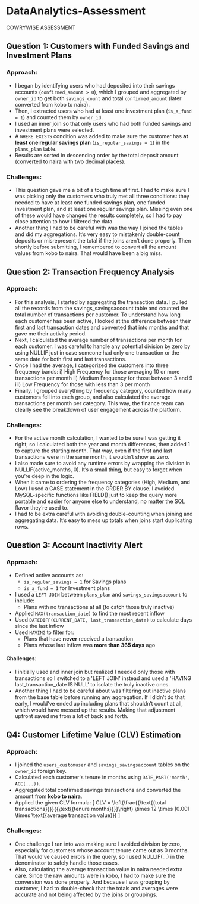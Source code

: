# DataAnalytics-Assessment
COWRYWISE ASSESSMENT


## Question 1: Customers with Funded Savings and Investment Plans

### Approach:
- I began by identifying users who had deposited into their savings accounts (`confirmed_amount > 0`), which I grouped and aggregated by `owner_id` to get both `savings_count` and total `confirmed_amount` (later converted from kobo to naira).
- Then, I extracted users who had at least one investment plan (`is_a_fund = 1`) and counted them by `owner_id`.
- I used an inner join so that only users who had both funded savings and investment plans were selected.
- A `WHERE EXISTS` condition was added to make sure the customer has **at least one regular savings plan** (`is_regular_savings = 1`) in the `plans_plan` table.
- Results are sorted in descending order by the total deposit amount (converted to naira with two decimal places).


### Challenges:
- This question gave me a bit of a tough time at first. I had to make sure I was picking only the customers who truly met all three conditions: they needed to have at least one funded savings plan, one funded investment plan, and at least one regular savings plan. Missing even one of these would have changed the results completely, so I had to pay close attention to how I filtered the data.
- Another thing I had to be careful with was the way I joined the tables and did my aggregations. It’s very easy to mistakenly double-count deposits or misrepresent the total if the joins aren’t done properly. Then shortly before submitting, I remembered to convert all the amount values from kobo to naira. That would have been a big miss.




## Question 2: Transaction Frequency Analysis

### Approach:
- For this analysis, I started by aggregating the transaction data. I pulled all the records from the savings_savingsaccount table and counted the total number of transactions per customer. To understand how long each customer has been active, I looked at the difference between their first and last transaction dates and converted that into months and that gave me their activity period.
- Next, I calculated the average number of transactions per month for each customer. I was careful to handle any potential division by zero by using NULLIF just in case someone had only one transaction or the same date for both first and last transactions.
- Once I had the average, I categorized the customers into three frequency bands:
i) High Frequency for those averaging 10 or more transactions per month
ii) Medium Frequency for those between 3 and 9
iii) Low Frequency for those with less than 3 per month
- Finally, I grouped everything by frequency category, counted how many customers fell into each group, and also calculated the average transactions per month per category. This way, the finance team can clearly see the breakdown of user engagement across the platform.


### Challenges:
- For the active month calculation, I wanted to be sure I was getting it right, so I calculated both the year and month differences, then added 1 to capture the starting month. That way, even if the first and last transactions were in the same month, it wouldn’t show as zero.
- I also made sure to avoid any runtime errors by wrapping the division in NULLIF(active_months, 0). It’s a small thing, but easy to forget when you’re deep in the logic.
- When it came to ordering the frequency categories (High, Medium, and Low) I used a CASE statement in the ORDER BY clause. I avoided MySQL-specific functions like FIELD() just to keep the query more portable and easier for anyone else to understand, no matter the SQL flavor they’re used to.
- I had to be extra careful with avoiding double-counting when joining and aggregating data. It’s easy to mess up totals when joins start duplicating rows.




## Question 3: Account Inactivity Alert

### Approach:
- Defined active accounts as:
  - `is_regular_savings = 1` for Savings plans
  - `is_a_fund = 1` for Investment plans
- I used a `LEFT JOIN` between `plans_plan` and `savings_savingsaccount` to include:
  - Plans with no transactions at all (to catch those truly inactive)
- Applied `MAX(transaction_date)` to find the most recent inflow
- Used `DATEDIFF(CURRENT_DATE, last_transaction_date)` to calculate days since the last inflow
- Used `HAVING` to filter for:
  - Plans that have **never** received a transaction
  - Plans whose last inflow was **more than 365 days** ago


#### Challenges:
- I initially used and inner join but realized I needed only those with transactions so I switched to a 'LEFT JOIN' instead and used a 'HAVING last_transaction_date IS NULL' to isolate the truly inactive ones.
- Another thing I had to be careful about was filtering out inactive plans from the base table before running any aggregation. If I didn’t do that early, I would’ve ended up including plans that shouldn’t count at all, which would have messed up the results. Making that adjustment upfront saved me from a lot of back and forth.




## Q4: Customer Lifetime Value (CLV) Estimation

### Approach:
- I joined the `users_customuser` and `savings_savingsaccount` tables on the `owner_id` foreign key.
- Calculated each customer's tenure in months using `DATE_PART('month', AGE(...))`.
- Aggregated total confirmed savings transactions and converted the amount from **kobo to naira**.
- Applied the given CLV formula:
  \[
  CLV = \left(\frac{{\text{{total transactions}}}}{{\text{{tenure months}}}}\right) \times 12 \times (0.001 \times \text{{average transaction value}})
  \]


### Challenges:
- One challenge I ran into was making sure I avoided division by zero, especially for customers whose account tenure came out as 0 months. That would’ve caused errors in the query, so I used NULLIF(...) in the denominator to safely handle those cases.
- Also, calculating the average transaction value in naira needed extra care. Since the raw amounts were in kobo, I had to make sure the conversion was done properly. And because I was grouping by customer, I had to double-check that the totals and averages were accurate and not being affected by the joins or groupings.
